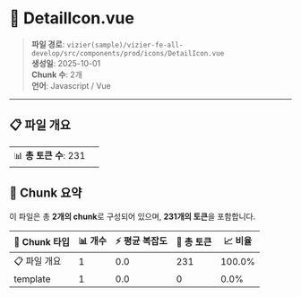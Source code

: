 # 📄 DetailIcon.vue

> **파일 경로**: `vizier(sample)/vizier-fe-all-develop/src/components/prod/icons/DetailIcon.vue`  
> **생성일**: 2025-10-01  
> **Chunk 수**: 2개  
> **언어**: Javascript / Vue
---


## 📋 파일 개요

| | |
|--|--|
| 📊 **총 토큰 수**: 231 |  |






## 🧩 Chunk 요약

이 파일은 총 **2개의 chunk**로 구성되어 있으며, **231개의 토큰**을 포함합니다.

| 🧩 Chunk 타입 | 📊 개수 | ⚡ 평균 복잡도 | 📝 총 토큰 | 📈 비율 |
|---------------|--------|-------------|----------|--------|
| 📋 파일 개요 | 1 | 0.0 | 231 | 100.0% |
| template | 1 | 0.0 | 0 | 0.0% |

